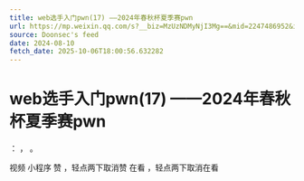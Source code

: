 ```yaml
---
title: web选手入门pwn(17) ——2024年春秋杯夏季赛pwn
url: https://mp.weixin.qq.com/s?__biz=MzUzNDMyNjI3Mg==&mid=2247486952&idx=1&sn=8af4be488d3da1c5c40d39d8899f3846
source: Doonsec's feed
date: 2024-08-10
fetch_date: 2025-10-06T18:00:56.632282
---
```


# web选手入门pwn(17) ——2024年春秋杯夏季赛pwn

：
，
。

视频
小程序
赞
，轻点两下取消赞
在看
，轻点两下取消在看